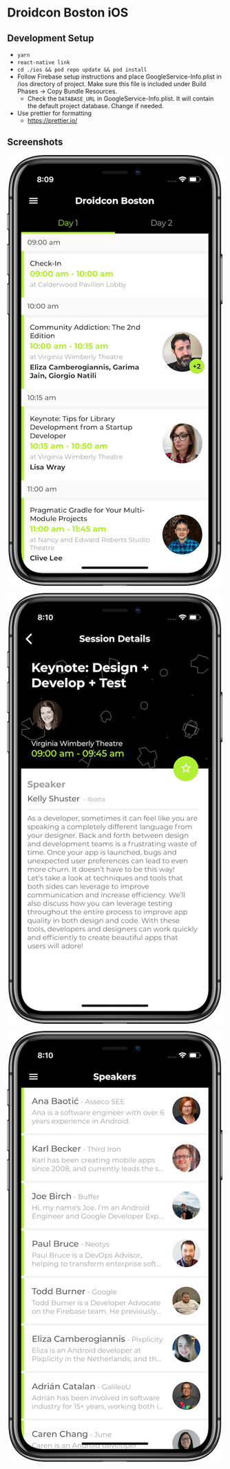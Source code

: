 # Droidcon Boston iOS

## Development Setup

- `yarn`
- `react-native link`
- `cd ./ios && pod repo update && pod install`
- Follow Firebase setup instructions and place GoogleService-Info.plist in /ios directory of project. Make sure this file is included under Build Phases -> Copy Bundle Resources.
  - Check the `DATABASE_URL` in GoogleService-Info.plist. It will contain the default project database. Change if needed.
- Use prettier for formatting
  - https://prettier.io/

## Screenshots

![Agenda](https://github.com/Droidcon-Boston/conference-app-ios/blob/master/fastlane/screenshots/agenda_iphonex_framed.png "Agenda")

![Session](https://github.com/Droidcon-Boston/conference-app-ios/blob/master/fastlane/screenshots/session_iphonex_framed.png "Session")

![Speakers](https://github.com/Droidcon-Boston/conference-app-ios/blob/master/fastlane/screenshots/speakers_iphonex_framed.png "Speakers")
